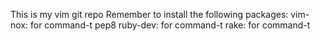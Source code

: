 This is my vim git repo
Remember to install the following packages:
vim-nox: for command-t
pep8
ruby-dev: for command-t
rake: for command-t

